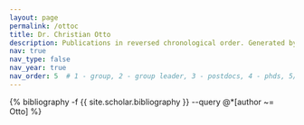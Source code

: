 ```yaml
---
layout: page
permalink: /ottoc
title: Dr. Christian Otto
description: Publications in reversed chronological order. Generated by jekyll-scholar.
nav: true
nav_type: false
nav_year: true
nav_order: 5  # 1 - group, 2 - group leader, 3 - postdocs, 4 - phds, 5/6 - former member (postdoc, phd)
---
```


<!-- _pages/ottoc.md -->
<div class="publications">

{% bibliography -f {{ site.scholar.bibliography }} --query @*[author ~= Otto] %}

</div>
